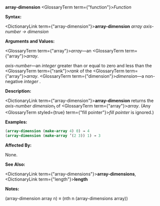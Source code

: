 **array-dimension** <GlossaryTerm  term={"function"}><i>Function</i></GlossaryTerm> 



**Syntax:** 



<DictionaryLink  term={"array-dimension"}><b>array-dimension</b></DictionaryLink> *array axis-number → dimension* 



**Arguments and Values:** 



<GlossaryTerm  term={"array"}><i>array</i></GlossaryTerm>—an <GlossaryTerm  term={"array"}><i>array</i></GlossaryTerm>. 



*axis-number*—an *integer* greater than or equal to zero and less than the <GlossaryTerm  term={"rank"}><i>rank</i></GlossaryTerm> of the <GlossaryTerm  term={"array"}><i>array</i></GlossaryTerm>. <GlossaryTerm  term={"dimension"}><i>dimension</i></GlossaryTerm>—a non-negative *integer* . 



**Description:** 



<DictionaryLink  term={"array-dimension"}><b>array-dimension</b></DictionaryLink> returns the *axis-number dimension*<sub>1</sub> of <GlossaryTerm  term={"array"}><i>array</i></GlossaryTerm>. (Any <GlossaryTerm styled={true} term={"fill pointer"}><i>fill pointer</i></GlossaryTerm> is ignored.) 

**Examples:**
```lisp
(array-dimension (make-array 4) 0) → 4 
(array-dimension (make-array ’(2 3)) 1) → 3 
```
**Affected By:** 



None. 



**See Also:** 



<DictionaryLink  term={"array-dimensions"}><b>array-dimensions</b></DictionaryLink>, <DictionaryLink  term={"length"}><b>length</b></DictionaryLink> 



**Notes:** 



(array-dimension array n) *≡* (nth n (array-dimensions array)) 







 



 



